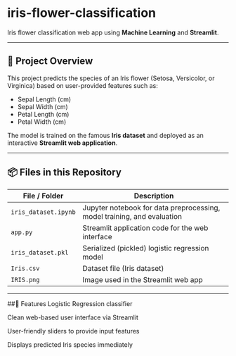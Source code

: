 # iris-flower-classification
Iris flower classification web app using **Machine Learning** and **Streamlit**.

---

## 🚀 Project Overview

This project predicts the species of an Iris flower (Setosa, Versicolor, or Virginica) based on user-provided features such as:
- Sepal Length (cm)
- Sepal Width (cm)
- Petal Length (cm)
- Petal Width (cm)

The model is trained on the famous **Iris dataset** and deployed as an interactive **Streamlit web application**.

---

## 📦 Files in this Repository

| File / Folder | Description |
|--------------|-------------|
| `iris_dataset.ipynb` | Jupyter notebook for data preprocessing, model training, and evaluation |
| `app.py` | Streamlit application code for the web interface |
| `iris_dataset.pkl` | Serialized (pickled) logistic regression model |
| `Iris.csv` | Dataset file (Iris dataset) |
| `IRIS.png` | Image used in the Streamlit web app |

---

##🌟 Features
Logistic Regression classifier

Clean web-based user interface via Streamlit

User-friendly sliders to provide input features

Displays predicted Iris species immediately
